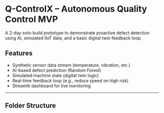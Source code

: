 # Q-ControlX – Autonomous Quality Control MVP

A 2-day solo-build prototype to demonstrate proactive defect detection using AI, simulated IIoT data, and a basic digital twin feedback loop.

## Features
- Synthetic sensor data stream (temperature, vibration, etc.)
- AI-based defect prediction (Random Forest)
- Simulated machine state (digital twin logic)
- Real-time feedback loop (e.g., reduce speed on high risk)
- Streamlit dashboard for live monitoring

---

## Folder Structure
